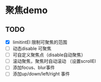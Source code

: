 # 聚焦demo

## TODO

- [x] limitintEl 限制可聚焦的范围
- [ ] 动态disable 可聚焦
- [ ] 可自定义聚焦点（disable自动聚焦）
- [ ] 滚动聚焦，聚焦时自动滚动 （设置scrollEl
- [ ] 添加focus、blur事件
- [ ] 添加up/down/left/right 事件